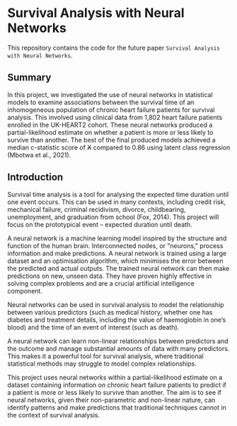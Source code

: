# Survival Analysis with Neural Networks

This repository contains the code for the future paper `Survival Analysis with Neural Networks`.

## Summary

In this project, we investigated the use of neural networks in statistical models to examine associations between the survival time of an inhomogeneous population of chronic heart failure patients for survival analysis. This involved using clinical data from 1,802 heart failure patients enrolled in the UK-HEART2 cohort. These neural networks produced a partial-likelihood estimate on whether a patient is more or less likely to survive than another. The best of the final produced models achieved a median c-statistic score of ~~X~~ compared to 0.86 using latent class regression (Mbotwa et al., 2021).

## Introduction

Survival time analysis is a tool for analysing the expected time duration until one event occurs. This can be used in many contexts, including credit risk, mechanical failure, criminal recidivism, divorce, childbearing, unemployment, and graduation from school (Fox, 2014). This project will focus on the prototypical event – expected duration until death.

A neural network is a machine learning model inspired by the structure and function of the human brain. Interconnected nodes, or "neurons," process information and make predictions. A neural network is trained using a large dataset and an optimisation algorithm, which minimises the error between the predicted and actual outputs. The trained neural network can then make predictions on new, unseen data. They have proven highly effective in solving complex problems and are a crucial artificial intelligence component.

Neural networks can be used in survival analysis to model the relationship between various predictors (such as medical history, whether one has diabetes and treatment details, including the value of haemoglobin in one’s blood) and the time of an event of interest (such as death).

A neural network can learn non-linear relationships between predictors and the outcome and manage substantial amounts of data with many predictors. This makes it a powerful tool for survival analysis, where traditional statistical methods may struggle to model complex relationships.

This project uses neural networks within a partial-likelihood estimate on a dataset containing information on chronic heart failure patients to predict if a patient is more or less likely to survive than another. The aim is to see if neural networks, given their non-parametric and non-linear nature, can identify patterns and make predictions that traditional techniques cannot in the context of survival analysis.
